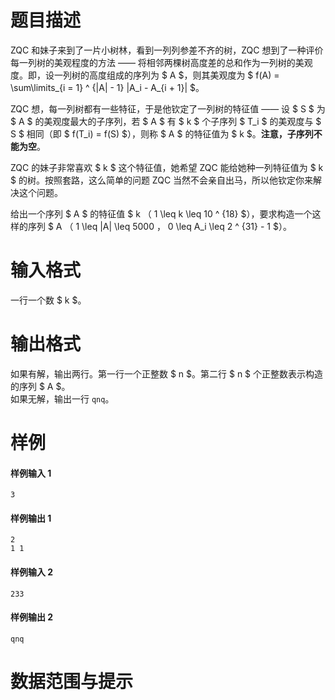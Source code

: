 
# 题目描述

ZQC 和妹子来到了一片小树林，看到一列列参差不齐的树，ZQC 想到了一种评价每一列树的美观程度的方法 —— 将相邻两棵树高度差的总和作为一列树的美观度。即，设一列树的高度组成的序列为 $ A $，则其美观度为 $ f(A) = \sum\limits_{i = 1} ^ {|A| - 1} |A_i - A_{i + 1}| $。

ZQC 想，每一列树都有一些特征，于是他钦定了一列树的特征值 —— 设 $ S $ 为 $ A $ 的美观度最大的子序列，若 $ A $ 有 $ k $ 个子序列 $ T_i $ 的美观度与 $ S $ 相同（即 $ f(T_i) = f(S) $），则称 $ A $ 的特征值为 $ k $。**注意，子序列不能为空**。

ZQC 的妹子非常喜欢 $ k $ 这个特征值，她希望 ZQC 能给她种一列特征值为 $ k $ 的树。按照套路，这么简单的问题 ZQC 当然不会亲自出马，所以他钦定你来解决这个问题。

给出一个序列 $ A $ 的特征值 $ k $（$ 1 \leq k \leq 10 ^ {18} $），要求构造一个这样的序列 $ A $（$ 1 \leq |A| \leq 5000 $，$ 0 \leq A_i \leq 2 ^ {31} - 1 $）。

# 输入格式

一行一个数 $ k $。

# 输出格式

如果有解，输出两行。第一行一个正整数 $ n $。第二行 $ n $ 个正整数表示构造的序列 $ A $。  
如果无解，输出一行 `qnq`。

# 样例

#### 样例输入 1
```plain
3
```

#### 样例输出 1
```plain
2
1 1
```

#### 样例输入 2
```plain
233
```

#### 样例输出 2
```plain
qnq
```

# 数据范围与提示



